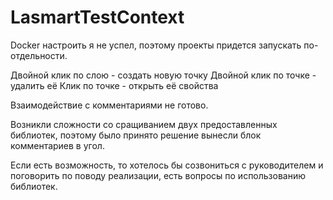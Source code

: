 # LasmartTestContext

Docker настроить я не успел, поэтому проекты придется запускать по-отдельности.

Двойной клик по слою - создать новую точку
Двойной клик по точке - удалить её
Клик по точке - открыть её свойства

Взаимодействие с комментариями не готово.

Возникли сложности со сращиванием двух предоставленных библиотек, поэтому было принято решение вынесли блок комментариев в угол.

Если есть возможность, то хотелось бы созвониться с руководителем и поговорить по поводу реализации, есть вопросы по использованию библиотек.
